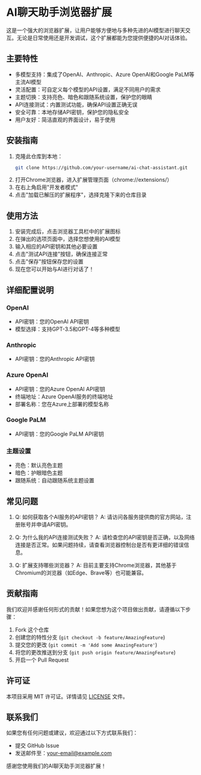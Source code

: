# AI聊天助手浏览器扩展

这是一个强大的浏览器扩展，让用户能够方便地与多种先进的AI模型进行聊天交互。无论是日常使用还是开发调试，这个扩展都能为您提供便捷的AI对话体验。

## 主要特性

- 多模型支持：集成了OpenAI、Anthropic、Azure OpenAI和Google PaLM等主流AI模型
- 灵活配置：可自定义每个模型的API设置，满足不同用户的需求
- 主题切换：支持亮色、暗色和跟随系统设置，保护您的眼睛
- API连接测试：内置测试功能，确保API设置正确无误
- 安全可靠：本地存储API密钥，保护您的隐私安全
- 用户友好：简洁直观的界面设计，易于使用

## 安装指南

1. 克隆此仓库到本地：
   ```bash
   git clone https://github.com/your-username/ai-chat-assistant.git
   ```
2. 打开Chrome浏览器，进入扩展管理页面（chrome://extensions/）
3. 在右上角启用"开发者模式"
4. 点击"加载已解压的扩展程序"，选择克隆下来的仓库目录

## 使用方法

1. 安装完成后，点击浏览器工具栏中的扩展图标
2. 在弹出的选项页面中，选择您想使用的AI模型
3. 输入相应的API密钥和其他必要设置
4. 点击"测试API连接"按钮，确保连接正常
5. 点击"保存"按钮保存您的设置
6. 现在您可以开始与AI进行对话了！

## 详细配置说明

### OpenAI
- API密钥：您的OpenAI API密钥
- 模型选择：支持GPT-3.5和GPT-4等多种模型

### Anthropic
- API密钥：您的Anthropic API密钥

### Azure OpenAI
- API密钥：您的Azure OpenAI API密钥
- 终端地址：Azure OpenAI服务的终端地址
- 部署名称：您在Azure上部署的模型名称

### Google PaLM
- API密钥：您的Google PaLM API密钥

### 主题设置
- 亮色：默认亮色主题
- 暗色：护眼暗色主题
- 跟随系统：自动跟随系统主题设置

## 常见问题

1. Q: 如何获取各个AI服务的API密钥？
   A: 请访问各服务提供商的官方网站，注册账号并申请API密钥。

2. Q: 为什么我的API连接测试失败？
   A: 请检查您的API密钥是否正确，以及网络连接是否正常。如果问题持续，请查看浏览器控制台是否有更详细的错误信息。

3. Q: 扩展支持哪些浏览器？
   A: 目前主要支持Chrome浏览器，其他基于Chromium的浏览器（如Edge、Brave等）也可能兼容。

## 贡献指南

我们欢迎并感谢任何形式的贡献！如果您想为这个项目做出贡献，请遵循以下步骤：

1. Fork 这个仓库
2. 创建您的特性分支 (`git checkout -b feature/AmazingFeature`)
3. 提交您的更改 (`git commit -m 'Add some AmazingFeature'`)
4. 将您的更改推送到分支 (`git push origin feature/AmazingFeature`)
5. 开启一个 Pull Request

## 许可证

本项目采用 MIT 许可证。详情请见 [LICENSE](LICENSE) 文件。

## 联系我们

如果您有任何问题或建议，欢迎通过以下方式联系我们：

- 提交 GitHub Issue
- 发送邮件至：[your-email@example.com](mailto:your-email@example.com)

感谢您使用我们的AI聊天助手浏览器扩展！